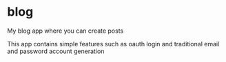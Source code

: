 # blog
My blog app where you can create posts

This app contains simple features such as oauth login and traditional email and password account generation